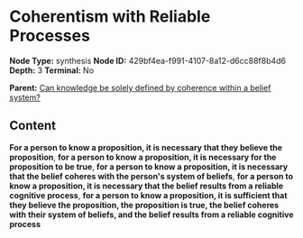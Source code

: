 # Coherentism with Reliable Processes

**Node Type:** synthesis
**Node ID:** 429bf4ea-f991-4107-8a12-d6cc88f8b4d6
**Depth:** 3
**Terminal:** No

**Parent:** [Can knowledge be solely defined by coherence within a belief system?](can-knowledge-be-solely-defined-by-coherence-within-a-belief-system.md)

## Content

**For a person to know a proposition, it is necessary that they believe the proposition**, **for a person to know a proposition, it is necessary for the proposition to be true**, **for a person to know a proposition, it is necessary that the belief coheres with the person's system of beliefs**, **for a person to know a proposition, it is necessary that the belief results from a reliable cognitive process**, **for a person to know a proposition, it is sufficient that they believe the proposition, the proposition is true, the belief coheres with their system of beliefs, and the belief results from a reliable cognitive process**
